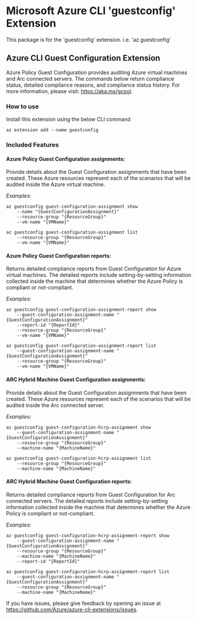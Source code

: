 Microsoft Azure CLI 'guestconfig' Extension
==========================================

This package is for the 'guestconfig' extension.
i.e. 'az guestconfig'

## Azure CLI Guest Configuration Extension ##

Azure Policy Guest Configuration provides auditing Azure virtual machines
and Arc connected servers.
The commands below return compliance status, detailed compliance reasons,
and compliance status history.
For more information, please visit: https://aka.ms/gcpol.

### How to use ###

Install this extension using the below CLI command
```
az extension add --name guestconfig
```

### Included Features

#### Azure Policy Guest Configuration assignments:

Provide details about the Guest Configuration assignments that have been created.
These Azure resources represent each of the scenarios
that will be audited inside the Azure virtual machine.

*Examples:*

```
az guestconfig guest-configuration-assignment show
    --name "{GuestConfigurationAssignment}"
    --resource-group "{ResourceGroup}"
    --vm-name "{VMName}"
```

```
az guestconfig guest-configuration-assignment list
    --resource-group "{ResourceGroup}"
    --vm-name "{VMName}"
```

#### Azure Policy Guest Configuration reports:

Returns detailed compliance reports
from Guest Configuration for Azure virtual machines.
The detailed reports include setting-by-setting information collected
inside the machine that determines whether
the Azure Policy is compliant or not-compliant.

*Examples:*

```
az guestconfig guest-configuration-assignment-report show
    --guest-configuration-assignment-name "{GuestConfigurationAssignment}"
    --report-id "{ReportId}"
    --resource-group "{ResourceGroup}"
    --vm-name "{VMName}"
```

```
az guestconfig guest-configuration-assignment-report list
    --guest-configuration-assignment-name "{GuestConfigurationAssignment}"
    --resource-group "{ResourceGroup}"
    --vm-name "{VMName}"
```

#### ARC Hybrid Machine Guest Configuration assignments:

Provide details about the Guest Configuration assignments that have been created.
These Azure resources represent each of the scenarios
that will be audited inside the Arc connected server.

*Examples:*
```
az guestconfig guest-configuration-hcrp-assignment show
    --guest-configuration-assignment-name "{GuestConfigurationAssignment}"
    --resource-group "{ResourceGroup}"
    --machine-name "{MachineName}"
```

```
az guestconfig guest-configuration-hcrp-assignment list
    --resource-group "{ResourceGroup}"
    --machine-name "{MachineName}"
```

#### ARC Hybrid Machine Guest Configuration reports:

Returns detailed compliance reports
from Guest Configuration for Arc connected servers.
The detailed reports include setting-by-setting information collected
inside the machine that determines whether
the Azure Policy is compliant or not-compliant.

*Examples:*

```
az guestconfig guest-configuration-hcrp-assignment-report show
    --guest-configuration-assignment-name "{GuestConfigurationAssignment}"
    --resource-group "{ResourceGroup}"
    --machine-name "{MachineName}"
    --report-id "{ReportId}"
```

```
az guestconfig guest-configuration-hcrp-assignment-report list
    --guest-configuration-assignment-name "{GuestConfigurationAssignment}"
    --resource-group "{ResourceGroup}"
    --machine-name "{MachineName}"
```

If you have issues, please give feedback by opening an issue at https://github.com/Azure/azure-cli-extensions/issues.
